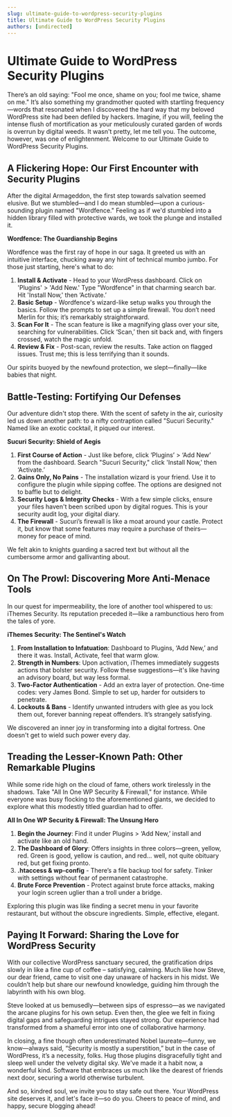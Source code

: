 ```yaml
---
slug: ultimate-guide-to-wordpress-security-plugins
title: Ultimate Guide to WordPress Security Plugins
authors: [undirected]
---
```



# Ultimate Guide to WordPress Security Plugins

There’s an old saying: "Fool me once, shame on you; fool me twice, shame on me." It’s also something my grandmother quoted with startling frequency—words that resonated when I discovered the hard way that my beloved WordPress site had been defiled by hackers. Imagine, if you will, feeling the intense flush of mortification as your meticulously curated garden of words is overrun by digital weeds. It wasn't pretty, let me tell you. The outcome, however, was one of enlightenment. Welcome to our Ultimate Guide to WordPress Security Plugins.

## A Flickering Hope: Our First Encounter with Security Plugins

After the digital Armageddon, the first step towards salvation seemed elusive. But we stumbled—and I do mean stumbled—upon a curious-sounding plugin named "Wordfence." Feeling as if we'd stumbled into a hidden library filled with protective wards, we took the plunge and installed it.

**Wordfence: The Guardianship Begins**

Wordfence was the first ray of hope in our saga. It greeted us with an intuitive interface, chucking away any hint of technical mumbo jumbo. For those just starting, here's what to do: 

1. **Install & Activate** - Head to your WordPress dashboard. Click on 'Plugins' > 'Add New.' Type "Wordfence" in that charming search bar. Hit 'Install Now,' then ‘Activate.’
2. **Basic Setup** - Wordfence's wizard-like setup walks you through the basics. Follow the prompts to set up a simple firewall. You don’t need Merlin for this; it’s remarkably straightforward.
3. **Scan For It** - The scan feature is like a magnifying glass over your site, searching for vulnerabilities. Click ‘Scan,’ then sit back and, with fingers crossed, watch the magic unfold.
4. **Review & Fix** - Post-scan, review the results. Take action on flagged issues. Trust me; this is less terrifying than it sounds.

Our spirits buoyed by the newfound protection, we slept—finally—like babies that night.

## Battle-Testing: Fortifying Our Defenses

Our adventure didn't stop there. With the scent of safety in the air, curiosity led us down another path: to a nifty contraption called "Sucuri Security." Named like an exotic cocktail, it piqued our interest.

**Sucuri Security: Shield of Aegis**

1. **First Course of Action** - Just like before, click ‘Plugins’ > ‘Add New’ from the dashboard. Search "Sucuri Security," click 'Install Now,' then ‘Activate.’
2. **Gains Only, No Pains** - The installation wizard is your friend. Use it to configure the plugin while sipping coffee. The options are designed not to baffle but to delight.
3. **Security Logs & Integrity Checks** - With a few simple clicks, ensure your files haven't been scribed upon by digital rogues. This is your security audit log, your digital diary.
4. **The Firewall** - Sucuri’s firewall is like a moat around your castle. Protect it, but know that some features may require a purchase of theirs—money for peace of mind.
  
We felt akin to knights guarding a sacred text but without all the cumbersome armor and gallivanting about.

## On The Prowl: Discovering More Anti-Menace Tools

In our quest for impermeability, the lore of another tool whispered to us: iThemes Security. Its reputation preceded it—like a rambunctious hero from the tales of yore.

**iThemes Security: The Sentinel's Watch**

1. **From Installation to Infatuation**: Dashboard to Plugins, ‘Add New,’ and there it was. Install, Activate, feel that warm glow.
2. **Strength in Numbers**: Upon activation, iThemes immediately suggests actions that bolster security. Follow these suggestions—it's like having an advisory board, but way less formal.
3. **Two-Factor Authentication** - Add an extra layer of protection. One-time codes: very James Bond. Simple to set up, harder for outsiders to penetrate.
4. **Lockouts & Bans** - Identify unwanted intruders with glee as you lock them out, forever banning repeat offenders. It’s strangely satisfying.

We discovered an inner joy in transforming into a digital fortress. One doesn't get to wield such power every day. 

## Treading the Lesser-Known Path: Other Remarkable Plugins

While some ride high on the cloud of fame, others work tirelessly in the shadows. Take "All In One WP Security & Firewall," for instance. While everyone was busy flocking to the aforementioned giants, we decided to explore what this modestly titled guardian had to offer.

**All In One WP Security & Firewall: The Unsung Hero**

1. **Begin the Journey**: Find it under Plugins > ‘Add New,’ install and activate like an old hand.
2. **The Dashboard of Glory**: Offers insights in three colors—green, yellow, red. Green is good, yellow is caution, and red... well, not quite obituary red, but get fixing pronto.
3. **.htaccess & wp-config** - There’s a file backup tool for safety. Tinker with settings without fear of permanent catastrophe.
4. **Brute Force Prevention** - Protect against brute force attacks, making your login screen uglier than a troll under a bridge.

Exploring this plugin was like finding a secret menu in your favorite restaurant, but without the obscure ingredients. Simple, effective, elegant.

## Paying It Forward: Sharing the Love for WordPress Security

With our collective WordPress sanctuary secured, the gratification drips slowly in like a fine cup of coffee – satisfying, calming. Much like how Steve, our dear friend, came to visit one day unaware of hackers in his midst. We couldn’t help but share our newfound knowledge, guiding him through the labyrinth with his own blog.

Steve looked at us bemusedly—between sips of espresso—as we navigated the arcane plugins for his own setup. Even then, the glee we felt in fixing digital gaps and safeguarding intrigues stayed strong. Our experience had transformed from a shameful error into one of collaborative harmony.

In closing, a fine though often underestimated Nobel laureate—funny, we know—always said, “Security is mostly a superstition,” but in the case of WordPress, it’s a necessity, folks. Hug those plugins disgracefully tight and sleep well under the velvety digital sky. We've made it a habit now, a wonderful kind. Software that embraces us much like the dearest of friends next door, securing a world otherwise turbulent.

And so, kindred soul, we invite you to stay safe out there. Your WordPress site deserves it, and let's face it—so do you. Cheers to peace of mind, and happy, secure blogging ahead!